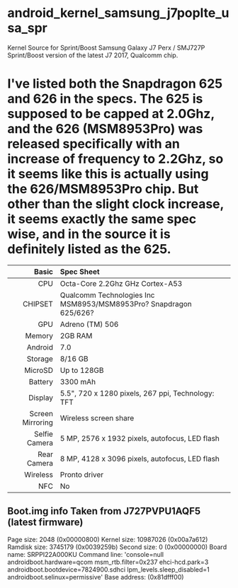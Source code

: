 # android_kernel_samsung_j7poplte_usa_spr
Kernel Source for Sprint/Boost Samsung Galaxy J7 Perx / SMJ727P
Sprint/Boost version of the latest J7 2017, Qualcomm chip.

I've listed both the Snapdragon 625 and 626 in the specs. The 625 is supposed to be capped at 2.0Ghz, and the 626 (MSM8953Pro) was released specifically with an increase of frequency to 2.2Ghz, so it seems like this is actually using the 626/MSM8953Pro chip. But other than the slight clock increase, it seems exactly the same spec wise, and in the source it is definitely listed as the 625.
=================================

Basic   | Spec Sheet
-------:|:-------------------------
CPU     | Octa-Core 2.2Ghz GHz Cortex-A53
CHIPSET | Qualcomm Technologies Inc MSM8953/MSM8953Pro? Snapdragon 625/626?
GPU     | Adreno (TM) 506
Memory  | 2GB RAM
Android | 7.0
Storage | 8/16 GB
MicroSD | Up to 128GB
Battery | 3300 mAh
Display | 5.5", 720 x 1280 pixels, 267 ppi, Technology: TFT
Screen Mirroring | Wireless screen share
Selfie Camera  | 5 MP, 2576 x 1932 pixels, autofocus, LED flash
Rear Camera  | 8 MP,  4128 x 3096 pixels, autofocus, LED flash
Wireless | Pronto driver
NFC | No


Boot.img info
Taken from J727PVPU1AQF5 (latest firmware)
-----------------------------------------------------------
Page size: 2048 (0x00000800)
Kernel size: 10987026 (0x00a7a612)
Ramdisk size: 3745179 (0x0039259b)
Second size: 0 (0x00000000)
Board name: SRPPI22A000KU
Command line: 'console=null androidboot.hardware=qcom msm_rtb.filter=0x237 ehci-hcd.park=3 androidboot.bootdevice=7824900.sdhci lpm_levels.sleep_disabled=1 androidboot.selinux=permissive'
Base address: (0x81dfff00)
